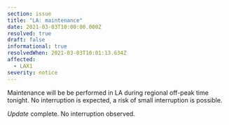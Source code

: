 ```yaml
---
section: issue
title: "LA: maintenance"
date: 2021-03-03T10:00:00.000Z
resolved: true
draft: false
informational: true
resolvedWhen: 2021-03-03T10:01:13.634Z
affected:
  - LAX1
severity: notice
---
```

Maintenance will be be performed in LA during regional off-peak time tonight. No interruption is expected, a risk of small interruption is possible.

*Update* complete. No interruption observed.